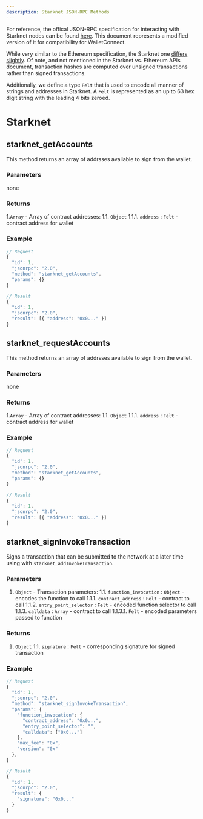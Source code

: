 ```yaml
---
description: Starknet JSON-RPC Methods
---
```


For reference, the offical JSON-RPC specification for interacting with Starknet nodes can be found [here](https://github.com/starkware-libs/starknet-specs/blob/master/api/starknet_write_api.json). This document represents a modified version of it for compatibility for WalletConnect.

While very similar to the Ethereum specification, the Starknet one [differs slightly](https://github.com/starkware-libs/starknet-specs/blob/master/starknet_vs_ethereum_node_apis.md). Of note, and not mentioned in the Starknet vs. Ethereum APIs document, transaction hashes are computed over unsigned transactions rather than signed transactions.

Additionally, we define a type `Felt` that is used to encode all manner of strings and addresses in Starknet. A `Felt` is represented as an up to 63 hex digit string with the leading 4 bits zeroed.

# Starknet


## starknet_getAccounts

This method returns an array of addrsses available to sign from the wallet.

### Parameters

  none

### Returns

1.`Array` - Array of contract addresses:
  1.1. `Object`
    1.1.1. `address` : `Felt` - contract address for wallet

### Example

```javascript
// Request
{
  "id": 1,
  "jsonrpc": "2.0",
  "method": "starknet_getAccounts",
  "params": {}
}

// Result
{
  "id": 1,
  "jsonrpc": "2.0",
  "result": [{ "address": "0x0..." }]
}
```

## starknet_requestAccounts

This method returns an array of addrsses available to sign from the wallet.

### Parameters

  none

### Returns

1.`Array` - Array of contract addresses:
  1.1. `Object`
    1.1.1. `address` : `Felt` - contract address for wallet

### Example

```javascript
// Request
{
  "id": 1,
  "jsonrpc": "2.0",
  "method": "starknet_getAccounts",
  "params": {}
}

// Result
{
  "id": 1,
  "jsonrpc": "2.0",
  "result": [{ "address": "0x0..." }]
}
```

## starknet_signInvokeTransaction

Signs a transaction that can be submitted to the network at a later time using with `starknet_addInvokeTransaction`.

### Parameters

1. `Object` - Transaction parameters:
  1.1. `function_invocation` : `Object` -  encodes the function to call
    1.1.1. `contract_address` : `Felt` - contract to call
    1.1.2. `entry_point_selector` : `Felt` - encoded function selector to call 
    1.1.3. `calldata` : `Array` - contract to call
      1.1.3.1. `Felt` - encoded parameters passed to function

### Returns

1. `Object`
  1.1. `signature` : `Felt` - corresponding signature for signed transaction


### Example

```javascript
// Request
{
  "id": 1,
  "jsonrpc": "2.0",
  "method": "starknet_signInvokeTransaction",
  "params": {
    "function_invocation": {
      "contract_address": "0x0...",
      "entry_point_selector": "",
      "calldata": ["0x0..."]
    },
    "max_fee": "0x",
    "version": "0x"
  },
}

// Result
{
  "id": 1,
  "jsonrpc": "2.0",
  "result": {
    "signature": "0x0..."
  }
}
```

